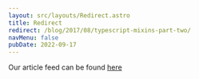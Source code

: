 ```yaml
---
layout: src/layouts/Redirect.astro
title: Redirect
redirect: /blog/2017/08/typescript-mixins-part-two/
navMenu: false
pubDate: 2022-09-17
---
```

<div>
Our article feed can be found <a href="/blog/2017/08/typescript-mixins-part-two/">here</a>
</div>
